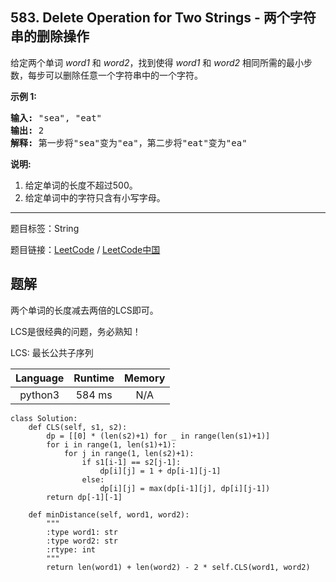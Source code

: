## 583. Delete Operation for Two Strings - 两个字符串的删除操作

<!--If you want to use the English description, use `question.content` instead-->

<p>给定两个单词&nbsp;<em>word1&nbsp;</em>和&nbsp;<em>word2</em>，找到使得&nbsp;<em>word1&nbsp;</em>和&nbsp;<em>word2&nbsp;</em>相同所需的最小步数，每步可以删除任意一个字符串中的一个字符。</p>

<p><strong>示例 1:</strong></p>

<pre>
<strong>输入:</strong> &quot;sea&quot;, &quot;eat&quot;
<strong>输出:</strong> 2
<strong>解释:</strong> 第一步将&quot;sea&quot;变为&quot;ea&quot;，第二步将&quot;eat&quot;变为&quot;ea&quot;
</pre>

<p><strong>说明:</strong></p>

<ol>
	<li>给定单词的长度不超过500。</li>
	<li>给定单词中的字符只含有小写字母。</li>
</ol>



-----

题目标签：String

题目链接：[LeetCode](https://leetcode.com/problems/delete-operation-for-two-strings/description/)  /  [LeetCode中国](https://leetcode-cn.com/problems/delete-operation-for-two-strings/description/)

## 题解

两个单词的长度减去两倍的LCS即可。

LCS是很经典的问题，务必熟知！

LCS: 最长公共子序列

| Language | Runtime | Memory |
|:---:|:---:|:---:|
| python3  | 584  ms | N/A |

```python3
class Solution:
    def CLS(self, s1, s2):
        dp = [[0] * (len(s2)+1) for _ in range(len(s1)+1)]
        for i in range(1, len(s1)+1):
            for j in range(1, len(s2)+1):
                if s1[i-1] == s2[j-1]:
                    dp[i][j] = 1 + dp[i-1][j-1]
                else:
                    dp[i][j] = max(dp[i-1][j], dp[i][j-1])
        return dp[-1][-1]

    def minDistance(self, word1, word2):
        """
        :type word1: str
        :type word2: str
        :rtype: int
        """
        return len(word1) + len(word2) - 2 * self.CLS(word1, word2)
```
